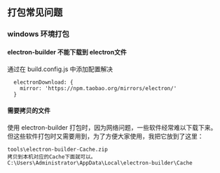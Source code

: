 
## 打包常见问题

### windows 环境打包
#### electron-builder 不能下载到 electron文件

通过在 build.config.js 中添加配置解决

```
  electronDownload: {
    mirror: 'https://npm.taobao.org/mirrors/electron/'
  }
```


#### 需要拷贝的文件
使用 electron-builder 打包时，因为网络问题，一些软件经常难以下载下来。  
但这些软件打包时又需要用到，为了方便大家使用，我把它放到了这里：
```
tools\electron-builder-Cache.zip
拷贝到本机对应的Cache下面就可以。
C:\Users\Administrator\AppData\Local\electron-builder\Cache
```
